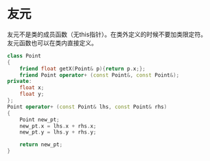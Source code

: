 友元
=====
友元不是类的成员函数（无this指针）。在类外定义的时候不要加类限定符。  
友元函数也可以在类内直接定义。
```cpp
class Point
{
    friend float getX(Point& p){return p.x;};
    friend Point operator+ (const Point&, const Point&);
private:
    float x;
    float y;
};
Point operator+ (const Point& lhs, const Point& rhs)
{
    Point new_pt;
    new_pt.x = lhs.x + rhs.x;
    new_pt.y = lhs.y + rhs.y;

    return new_pt;
}
```